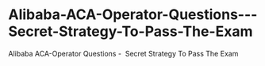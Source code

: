 # Alibaba-ACA-Operator-Questions---Secret-Strategy-To-Pass-The-Exam
Alibaba ACA-Operator Questions -  Secret Strategy To Pass The Exam
